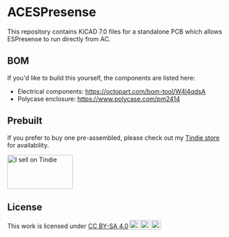 # ACESPresense
This repository contains KiCAD 7.0 files for a standalone PCB which allows ESPresense to run directly from AC.

## BOM
If you'd like to build this yourself, the components are listed here: 

* Electrical components: https://octopart.com/bom-tool/W4l4qdsA
* Polycase enclosure: https://www.polycase.com/pm2414

## Prebuilt
If you prefer to buy one pre-assembled, please check out my [Tindie store](https://www.tindie.com/products/30890/) for availability.

<a href="https://www.tindie.com/products/30890/?ref=offsite_badges&utm_source=sellers_mandreko&utm_medium=badges&utm_campaign=badge_medium"><img src="https://d2ss6ovg47m0r5.cloudfront.net/badges/tindie-mediums.png" alt="I sell on Tindie" width="150" height="78"></a>

## License
<p xmlns:cc="http://creativecommons.org/ns#" >This work is licensed under <a href="http://creativecommons.org/licenses/by-sa/4.0/?ref=chooser-v1" target="_blank" rel="license noopener noreferrer" style="display:inline-block;">CC BY-SA 4.0<img style="height:22px!important;margin-left:3px;vertical-align:text-bottom;" src="https://mirrors.creativecommons.org/presskit/icons/cc.svg?ref=chooser-v1"><img style="height:22px!important;margin-left:3px;vertical-align:text-bottom;" src="https://mirrors.creativecommons.org/presskit/icons/by.svg?ref=chooser-v1"><img style="height:22px!important;margin-left:3px;vertical-align:text-bottom;" src="https://mirrors.creativecommons.org/presskit/icons/sa.svg?ref=chooser-v1"></a></p>
